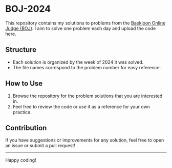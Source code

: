 # BOJ-2024

This repository contains my solutions to problems from the [Baekjoon Online Judge (BOJ)](https://www.acmicpc.net/). I aim to solve one problem each day and upload the code here.

## Structure

- Each solution is organized by the week of 2024 it was solved.
- The file names correspond to the problem number for easy reference.

## How to Use

1. Browse the repository for the problem solutions that you are interested in.
2. Feel free to review the code or use it as a reference for your own practice.

## Contribution

If you have suggestions or improvements for any solution, feel free to open an issue or submit a pull request!

---

Happy coding!

